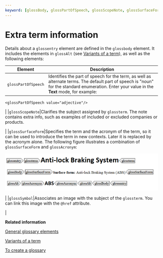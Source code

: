 ```yaml
---
keyword: [glossBody, glossPartOfSpeech, glossScopeNote, glossSurfaceForm, glossSymbol]
---
```


# Extra term information

Details about a `glossentry` element are defined in the `glossbody` element. It includes the elements in `glossAlt` \(see [Variants of a term](co_variant_of_term.md)\), as well as the following elements:

|Element|Description|
|-------|-----------|
|`glossPartOfSpeech`|Identifies the part of speech for the term, as well as alternate terms. The default part of speech is "noun" for the standard enumeration. Enter your value in the **Text** mode, for example:

 ```
<glossPartOfSpeech value="adjective"/>
```

|
|`glossScopeNote`|Clarifies the subject assigned by `glossterm`. The note contains extra info, such as examples of included or excluded companies or products.

|
|`glossSurfaceForm`|Specifies the term and the acronym of the term, so it can be used to introduce the term in new contexts. Later it is replaced by the acronym alone. The following figure illustrates a combination of `glossSurfaceForm` and `glossAcronym`:

 ![](../_media/graphics/glosssurfacefrom_example.png)

|
|`glossSymbol`|Associates an image with the subject of the `glossterm`. You can link this image with the `@href` attribute.

|

**Related information**  


[General glossary elements](co_including_glossary.md)

[Variants of a term](co_variant_of_term.md)

[To create a glossary](ta_creating_a_glossary.md)

